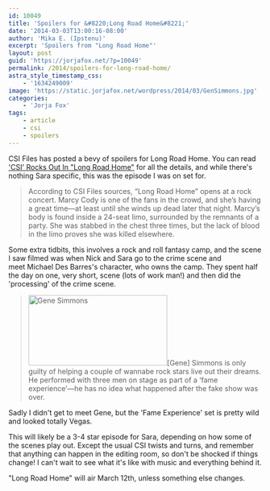 ```yaml
---
id: 10049
title: 'Spoilers for &#8220;Long Road Home&#8221;'
date: '2014-03-03T13:00:16-08:00'
author: 'Mika E. (Ipstenu)'
excerpt: 'Spoilers from "Long Road Home"'
layout: post
guid: 'https://jorjafox.net/?p=10049'
permalink: /2014/spoilers-for-long-road-home/
astra_style_timestamp_css:
    - '1634249009'
image: 'https://static.jorjafox.net/wordpress/2014/03/GenSimmons.jpg'
categories:
    - 'Jorja Fox'
tags:
    - article
    - csi
    - spoilers
---
```


CSI Files has posted a bevy of spoilers for Long Road Home. You can read<a href="http://www.csifiles.com/content/2014/02/csi-rocks-out-in-long-road-home/"> 'CSI' Rocks Out In "Long Road Home"</a> for all the details, and while there's nothing Sara specific, this was the episode I was on set for.
<blockquote>According to CSI Files sources, “Long Road Home” opens at a rock concert. Marcy Cody is one of the fans in the crowd, and she’s having a great time—at least until she winds up dead later that night. Marcy’s body is found inside a 24-seat limo, surrounded by the remnants of a party. She was stabbed in the chest three times, but the lack of blood in the limo proves she was killed elsewhere.</blockquote>
Some extra tidbits, this involves a rock and roll fantasy camp, and the scene I saw filmed was when Nick and Sara go to the crime scene and meet Michael Des Barres's character, who owns the camp. They spent half the day on one, very short, scene (lots of work man!) and then did the 'processing' of the crime scene.
<blockquote><img class="alignright size-thumbnail wp-image-10050" alt="Gene Simmons" src="//static.jorjafox.net/wordpress/2014/03/GenSimmons.jpg" width="275" height="140" />[Gene] Simmons is only guilty of helping a couple of wannabe rock stars live out their dreams. He performed with three men on stage as part of a ‘fame experience’—he has no idea what happened after the fake show was over.</blockquote>
Sadly I didn't get to meet Gene, but the 'Fame Experience' set is pretty wild and looked totally Vegas.

This will likely be a 3-4 star episode for Sara, depending on how some of the scenes play out. Except the usual CSI twists and turns, and remember that anything can happen in the editing room, so don't be shocked if things change! I can't wait to see what it's like with music and everything behind it.

"Long Road Home" will air March 12th, unless something else changes.